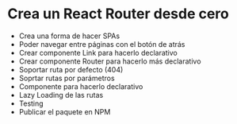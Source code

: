 # Crea un React Router desde cero

- Crea una forma de hacer SPAs
- Poder navegar entre páginas con el botón de atrás
- Crear componente Link para hacerlo declarativo
- Crear componente Router para hacerlo más declarativo
- Soportar ruta por defecto (404)
- Soprtar rutas por parámetros
- Componente <Route /> para hacerlo declarativo
- Lazy Loading de las rutas
- Testing
- Publicar el paquete en NPM
